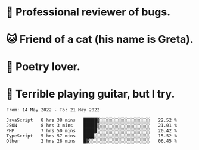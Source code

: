 # 🐛 Professional reviewer of bugs.
# 🐱 Friend of a cat (his name is Greta).
# 📜 Poetry lover.
# 🎸 Terrible playing guitar, but I try.

<!--START_SECTION:waka-->

```text
From: 14 May 2022 - To: 21 May 2022

JavaScript   8 hrs 38 mins   █████▓░░░░░░░░░░░░░░░░░░░   22.52 %
JSON         8 hrs 3 mins    █████▒░░░░░░░░░░░░░░░░░░░   21.01 %
PHP          7 hrs 50 mins   █████░░░░░░░░░░░░░░░░░░░░   20.42 %
TypeScript   5 hrs 57 mins   ████░░░░░░░░░░░░░░░░░░░░░   15.52 %
Other        2 hrs 28 mins   █▓░░░░░░░░░░░░░░░░░░░░░░░   06.45 %
```

<!--END_SECTION:waka-->
